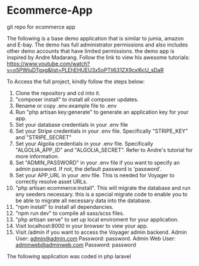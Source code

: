 # Ecommerce-App
git repo for ecommerce app

The following is a base demo application that is similar to jumia, amazon and E-bay. The demo has full administrator permissions and also includes other demo accounts that have limited permissions. the demo app is inspired by Andre Madarang. Follow the link to view his awesome tutorials: https://www.youtube.com/watch?v=o5PWIuDTgxg&list=PLEhEHUEU3x5oPTli631ZX9cxl6cU_sDaR

To Access the full project, kindly follow the steps below:
1. Clone the repository and cd into it.
2. "composer install" to install all composer updates.
3. Rename or copy .env.example file to .env
4. Run "php artisan key:generate" to generate an application key for your app.
5. Set your database credentials in your .env file
6. Set your Stripe credentials in your .env file. Specifically "STRIPE_KEY" and "STRIPE_SECRET"
7. Set your Algolia credentials in your .env file. Specifically "ALGOLIA_APP_ID" and "ALGOLIA_SECRET". Refer to Andre's tutorial for more information.
8. Set "ADMIN_PASSWORD" in your .env file if you want to specify an admin password. If not, the default password is 'password'.
9. Set your APP_URL in your .env file. This is needed for Voyager to correctly resolve asset URLs.
10. "php artisan ecommerce:install". This will migrate the database and run any seeders necessary. this is a special migrate code to enable you to be able to migrate all necessary data into the database.
11. "npm install" to install all dependancies.
12. "npm run dev" to compile all sass/scss files.
13. "php artisan serve" to set up local enviroment for your application.
14. Visit localhost:8000 in your browser to view your app.
15. Visit /admin if you want to access the Voyager admin backend.
    Admin User: admin@admin.com
    Password: password.
    Admin Web User: adminweb@adminweb.com
    Password: password

The following application was coded in php laravel
